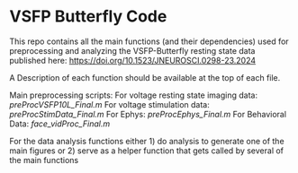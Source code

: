 # VSFP Butterfly Code
This repo contains all the main functions (and their dependencies) used for preprocessing and analyzing the VSFP-Butterfly resting state data published here: https://doi.org/10.1523/JNEUROSCI.0298-23.2024

A Description of each function should be available at the top of each file. 

Main preprocessing scripts:
  For voltage resting state imaging data: _preProcVSFP10L_Final.m_
  For voltage stimulation data: _preProcStimData_Final.m_
  For Ephys: _preProcEphys_Final.m_
  For Behavioral Data:  _face_vidProc_Final.m_

For the data analysis functions either 1) do analysis to generate one of the main figures or 2) serve as a helper function that gets called by several of the main functions
